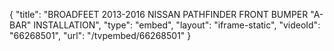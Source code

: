 {
    "title": "BROADFEET 2013-2016 NISSAN PATHFINDER FRONT BUMPER \"A-BAR\" INSTALLATION",
    "type": "embed",
    "layout": "iframe-static",
    "videoId": "66268501",
    "url": "\/tvpembed\/66268501"
}